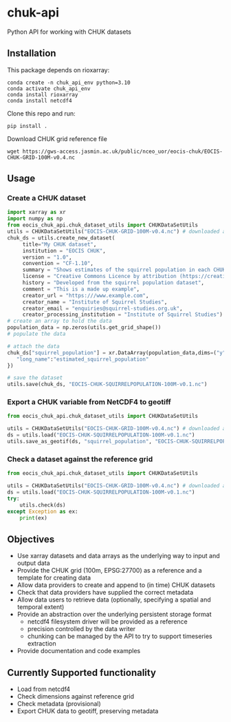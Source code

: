 # chuk-api

Python API for working with CHUK datasets

## Installation

This package depends on rioxarray:

```
conda create -n chuk_api_env python=3.10
conda activate chuk_api_env
conda install rioxarray
conda install netcdf4
```

Clone this repo and run:

```
pip install .
```

Download CHUK grid reference file

```
wget https://gws-access.jasmin.ac.uk/public/nceo_uor/eocis-chuk/EOCIS-CHUK-GRID-100M-v0.4.nc
```

## Usage

### Create a CHUK dataset

```python
import xarray as xr
import numpy as np
from eocis_chuk_api.chuk_dataset_utils import CHUKDataSetUtils
utils = CHUKDataSetUtils("EOCIS-CHUK-GRID-100M-v0.4.nc") # downloaded as described above
chuk_ds = utils.create_new_dataset(
     title="My CHUK dataset",
     institution = "EOCIS CHUK",
     version = "1.0",
     convention = "CF-1.10",
     summary = "Shows estimates of the squirrel population in each CHUK grid cell",
     license = "Creative Commons Licence by attribution (https://creativecommons.org/licenses/by/4.0/)",
     history = "Developed from the squirrel population dataset",
     comment = "This is a made up example",
     creator_url = "https:///www.example.com",
     creator_name = "Institute of Squirrel Studies",
     creator_email = "enquiries@squirrel-studies.org.uk",
     creator_processing_institution = "Institute of Squirrel Studies")
# create an array to hold the data
population_data = np.zeros(utils.get_grid_shape())
# populate the data

# attach the data
chuk_ds["squirrel_population"] = xr.DataArray(population_data,dims=("y","x"), attrs={
   "long_name":"estimated_squirrel_population"
})

# save the dataset
utils.save(chuk_ds, "EOCIS-CHUK-SQUIRRELPOPULATION-100M-v0.1.nc")
```

### Export a CHUK variable from NetCDF4 to geotiff

```python
from eocis_chuk_api.chuk_dataset_utils import CHUKDataSetUtils

utils = CHUKDataSetUtils("EOCIS-CHUK-GRID-100M-v0.4.nc") # downloaded as described above
ds = utils.load("EOCIS-CHUK-SQUIRRELPOPULATION-100M-v0.1.nc")
utils.save_as_geotif(ds, "squirrel_population", "EOCIS-CHUK-SQUIRRELPOPULATION-100M-v0.1.tif")
```

### Check a dataset against the reference grid

```python
from eocis_chuk_api.chuk_dataset_utils import CHUKDataSetUtils

utils = CHUKDataSetUtils("EOCIS-CHUK-GRID-100M-v0.4.nc") # downloaded as described above
ds = utils.load("EOCIS-CHUK-SQUIRRELPOPULATION-100M-v0.1.nc")
try:
    utils.check(ds)
except Exception as ex:
    print(ex)
```

## Objectives

* Use xarray datasets and data arrays as the underlying way to input and output data
* Provide the CHUK grid (100m, EPSG:27700) as a reference and a template for creating data
* Allow data providers to create and append to (in time) CHUK datasets
* Check that data providers have supplied the correct metadata
* Allow data users to retrieve data (optionally, specifying a spatial and temporal extent)
* Provide an abstraction over the underlying persistent storage format
  * netcdf4 filesystem driver will be provided as a reference
  * precision controlled by the data writer
  * chunking can be managed by the API to try to support timeseries extraction
* Provide documentation and code examples

## Currently Supported functionality

* Load from netcdf4
* Check dimensions against reference grid
* Check metadata (provisional)
* Export CHUK data to geotiff, preserving metadata


